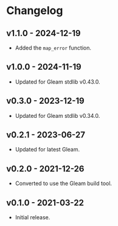 # Changelog

## v1.1.0 - 2024-12-19

- Added the `map_error` function.

## v1.0.0 - 2024-11-19

- Updated for Gleam stdlib v0.43.0.

## v0.3.0 - 2023-12-19

- Updated for Gleam stdlib v0.34.0.

## v0.2.1 - 2023-06-27

- Updated for latest Gleam.

## v0.2.0 - 2021-12-26

- Converted to use the Gleam build tool.

## v0.1.0 - 2021-03-22

- Initial release.

